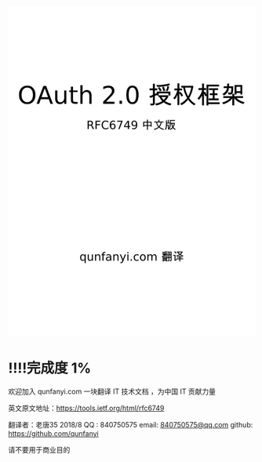 ![](images/bitmap.png)


# **!!!!完成度 1%**

欢迎加入 qunfanyi.com 一块翻译 IT 技术文档 ，为中国 IT 贡献力量  


英文原文地址：https://tools.ietf.org/html/rfc6749

翻译者：老唐35 2018/8
QQ : 840750575
email: 840750575@qq.com
github: https://github.com/qunfanyi


请不要用于商业目的
